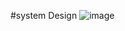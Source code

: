 #system Design
![image](https://github.com/user-attachments/assets/8b28fbd5-b62c-4176-ae84-0697ce4ce931)

